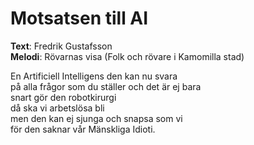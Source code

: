 # Motsatsen till AI

**Text**: Fredrik Gustafsson  
**Melodi**: Rövarnas visa (Folk och rövare i Kamomilla stad)

En Artificiell Intelligens den kan nu svara  
på alla frågor som du ställer och det är ej bara  
snart gör den robotkirurgi  
då ska vi arbetslösa bli  
men den kan ej sjunga och snapsa som vi  
för den saknar vår Mänskliga Idioti.  
